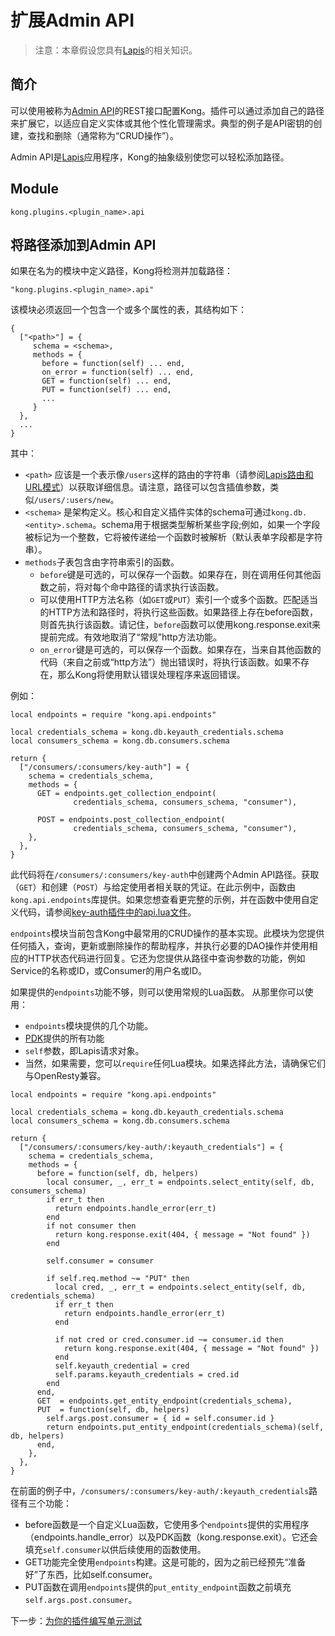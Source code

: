 # 扩展Admin API

> 注意：本章假设您具有[Lapis](http://leafo.net/lapis/)的相关知识。

## 简介

可以使用被称为[Admin API](https://docs.konghq.com/1.1.x/admin-api/)的REST接口配置Kong。插件可以通过添加自己的路径来扩展它，以适应自定义实体或其他个性化管理需求。典型的例子是API密钥的创建，查找和删除（通常称为“CRUD操作”）。

Admin API是[Lapis](http://leafo.net/lapis/)应用程序，Kong的抽象级别使您可以轻松添加路径。

## Module
```
kong.plugins.<plugin_name>.api
```

## 将路径添加到Admin API

如果在名为的模块中定义路径，Kong将检测并加载路径：
```
"kong.plugins.<plugin_name>.api"
```
该模块必须返回一个包含一个或多个属性的表，其结构如下：
```
{
  ["<path>"] = {
     schema = <schema>,
     methods = {
       before = function(self) ... end,
       on_error = function(self) ... end,
       GET = function(self) ... end,
       PUT = function(self) ... end,
       ...
     }
  },
  ...
}
```

其中：

- `<path>` 应该是一个表示像`/users`这样的路由的字符串（请参阅[Lapis路由和URL模式](http://leafo.net/lapis/reference/actions.html#routes--url-patterns)）以获取详细信息。请注意，路径可以包含插值参数，类似`/users/:users/new`。
- `<schema>` 是架构定义。核心和自定义插件实体的schema可通过`kong.db.<entity>.schema`。schema用于根据类型解析某些字段;例如，如果一个字段被标记为一个整数，它将被传递给一个函数时被解析（默认表单字段都是字符串）。
- `methods`子表包含由字符串索引的函数。
	- `before`键是可选的，可以保存一个函数。如果存在，则在调用任何其他函数之前，将对每个命中路径的请求执行该函数。
	- 可以使用HTTP方法名称（如`GET`或`PUT`）索引一个或多个函数。匹配适当的HTTP方法和路径时，将执行这些函数。如果路径上存在before函数，则首先执行该函数。请记住，`before`函数可以使用kong.response.exit来提前完成。有效地取消了“常规”http方法功能。
	- `on_error`键是可选的，可以保存一个函数。如果存在，当来自其他函数的代码（来自之前或“http方法”）抛出错误时，将执行该函数。如果不存在，那么Kong将使用默认错误处理程序来返回错误。

例如：
```
local endpoints = require "kong.api.endpoints"

local credentials_schema = kong.db.keyauth_credentials.schema
local consumers_schema = kong.db.consumers.schema

return {
  ["/consumers/:consumers/key-auth"] = {
    schema = credentials_schema,
    methods = {
      GET = endpoints.get_collection_endpoint(
              credentials_schema, consumers_schema, "consumer"),

      POST = endpoints.post_collection_endpoint(
              credentials_schema, consumers_schema, "consumer"),
    },
  },
}
```
此代码将在`/consumers/:consumers/key-auth`中创建两个Admin API路径。获取（`GET`）和创建（`POST`）与给定使用者相关联的凭证。在此示例中，函数由`kong.api.endpoints`库提供。如果您想查看更完整的示例，并在函数中使用自定义代码，请参阅[key-auth插件中的api.lua文件](https://github.com/Kong/kong/blob/master/kong/plugins/key-auth/api.lua)。

`endpoints`模块当前包含Kong中最常用的CRUD操作的基本实现。此模块为您提供任何插入，查询，更新或删除操作的帮助程序，并执行必要的DAO操作并使用相应的HTTP状态代码进行回复。它还为您提供从路径中查询参数的功能，例如 Service的名称或ID，或Consumer的用户名或ID。

如果提供的`endpoints`功能不够，则可以使用常规的Lua函数。
从那里你可以使用：

- `endpoints`模块提供的几个功能。
- [PDK](https://docs.konghq.com/1.1.x/pdk)提供的所有功能
- `self`参数，即Lapis请求对象。
- 当然，如果需要，您可以`require`任何Lua模块。如果选择此方法，请确保它们与OpenResty兼容。	 

```
local endpoints = require "kong.api.endpoints"

local credentials_schema = kong.db.keyauth_credentials.schema
local consumers_schema = kong.db.consumers.schema

return {
  ["/consumers/:consumers/key-auth/:keyauth_credentials"] = {
    schema = credentials_schema,
    methods = {
      before = function(self, db, helpers)
        local consumer, _, err_t = endpoints.select_entity(self, db, consumers_schema)
        if err_t then
          return endpoints.handle_error(err_t)
        end
        if not consumer then
          return kong.response.exit(404, { message = "Not found" })
        end

        self.consumer = consumer

        if self.req.method ~= "PUT" then
          local cred, _, err_t = endpoints.select_entity(self, db, credentials_schema)
          if err_t then
            return endpoints.handle_error(err_t)
          end

          if not cred or cred.consumer.id ~= consumer.id then
            return kong.response.exit(404, { message = "Not found" })
          end
          self.keyauth_credential = cred
          self.params.keyauth_credentials = cred.id
        end
      end,
      GET  = endpoints.get_entity_endpoint(credentials_schema),
      PUT  = function(self, db, helpers)
        self.args.post.consumer = { id = self.consumer.id }
        return endpoints.put_entity_endpoint(credentials_schema)(self, db, helpers)
      end,
    },
  },
}
```

在前面的例子中，`/consumers/:consumers/key-auth/:keyauth_credentials`路径有三个功能：

- before函数是一个自定义Lua函数，它使用多个`endpoints`提供的实用程序（endpoints.handle_error）以及PDK函数（kong.response.exit）。它还会填充`self.consumer`以供后续使用的函数使用。
- GET功能完全使用`endpoints`构建。这是可能的，因为之前已经预先“准备好”了东西，比如self.consumer。
- PUT函数在调用`endpoints`提供的`put_entity_endpoint`函数之前填充`self.args.post.consumer`。

下一步：[为你的插件编写单元测试](https://docs.konghq.com/1.1.x/plugin-development/tests/)



































